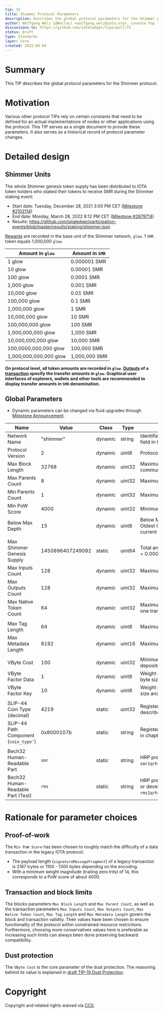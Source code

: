 ```yaml
---
tip: 32
title: Shimmer Protocol Parameters
description: Describes the global protocol parameters for the Shimmer protocol
author: Wolfgang Welz (@Wollac) <wolfgang.welz@iota.org>, Levente Pap (@lzpap) <levente.pap@iota.org>
discussions-to: https://github.com/iotaledger/tips/pull/71
status: Draft
type: Standards
layer: Core
created: 2022-04-04
---
```


# Summary

This TIP describes the global protocol parameters for the Shimmer protocol.

# Motivation

Various other protocol TIPs rely on certain constants that need to be defined for an actual implementations of nodes or other applications using the protocol. This TIP serves as a single document to provide these parameters. It also serves as a historical record of protocol parameter changes.

# Detailed design

## Shimmer Units

The whole Shimmer genesis token supply has been distributed to IOTA token holders who staked their tokens to receive SMR during
the Shimmer staking event:
 - Start date: Tuesday, December 28, 2021 3:00 PM CET ([Milestone #2102114](https://explorer.iota.org/mainnet/milestone/2102114))
 - End date: Monday, March 28, 2022 8:12 PM CET ([Milestone #2879714](https://explorer.iota.org/mainnet/milestone/2879714))
 - Results: https://github.com/iotaledger/participation-events/blob/master/results/staking/shimmer.json

[Rewards](https://raw.githubusercontent.com/iotaledger/participation-events/master/results/staking/shimmer.json) are recorded in the base unit of the Shimmer network, `glow`. 1 `SMR` token equals 1,000,000 `glow`.

| Amount in `glow`       | Amount in `SMR` |
|------------------------|-----------------|
| 1 glow                 | 0.000001 SMR    |
| 10 glow                | 0.00001 SMR     |
| 100 glow               | 0.0001 SMR      |
| 1,000 glow             | 0.001 SMR       |
| 10,000 glow            | 0.01 SMR        |
| 100,000 glow           | 0.1 SMR         |
| 1,000,000 glow         | 1 SMR           |
| 10,000,000 glow        | 10 SMR          |
| 100,000,000 glow       | 100 SMR         |
| 1,000,000,000 glow     | 1,000 SMR       |
| 10,000,000,000 glow    | 10,000 SMR      |
| 100,0000,000,000 glow  | 100,000 SMR     |
| 1,000,000,000,000 glow | 1,000,000 SMR   |

**On protocol level, all token amounts are recorded in `glow`. [Outputs](https://github.com/lzpap/tips/blob/master/tips/TIP-0018/tip-0018.md#output-design)
of a [transaction](https://github.com/lzpap/tips/blob/tx-updates/tips/TIP-0020/tip-0020.md#structure) specify the
transfer amounts in `glow`. Graphical user interfaces of explorers, wallets and other tools are recommended to display
transfer amounts in `SMR` denomination.**

## Global Parameters

 - Dynamic parameters can be changed via fluid upgrades through [Milestone Announcement](https://github.com/iotaledger/tips/blob/milestone-with-signature-blocks/tips/TIP-0029/tip-0029.md#protocol-parameters-milestone-option).

| Name                                  | Value            | Class   | Type   | Description                                                                                                                                                                               |
|---------------------------------------|------------------|---------|--------|-------------------------------------------------------------------------------------------------------------------------------------------------------------------------------------------|
| Network Name                          | "shimmer"        | dynamic | string | Identifier string of the network. Its hash it used for the `Network ID` field in transactions.                                                                                            |
| Protocol Version                      | 2                | dynamic | uint8  | Protocol version currently used by the network.                                                                                                                                           |
| Max Block Length                      | 32768            | dynamic | uint32 | Maximum length of a block in bytes. Limits Tangle storage size and communication costs.                                                                                                   |
| Max Parents Count                     | 8                | dynamic | uint32 | Maximum number of parents of a block.                                                                                                                                                     |
| Min Parents Count                     | 1                | dynamic | uint32 | Maximum number of parents of a block.                                                                                                                                                     |
| Min PoW Score                         | 4000             | dynamic | uint32 | Minimum PoW score for blocks to pass syntactic validation.                                                                                                                                |
| Below Max Depth                       | 15               | dynamic | uint8  | Below Max Depth is the maximum allowed delta value between Oldest Cone Root Index (OCRI) of a given block in relation to the current Confirmed Milestone Index (CMI) before it gets lazy. |
|                                       |                  |         |        |                                                                                                                                                                                           |
| Max Shimmer Genesis Supply            | 1450896407249092 | static  | uint64 | Total amount of Shimmer genesis supply denominated in `glow`. 1 `glow` = 0.000001 `SMR`                                                                                                   |
| Max Inputs Count                      | 128              | dynamic | uint32 | Maximum number of inputs in a transaction payload.                                                                                                                                        |
| Max Outputs Count                     | 128              | dynamic | uint32 | Maximum number of outputs in a transaction payload.                                                                                                                                       |
| Max Native Token Count                | 64               | dynamic | uint32 | Maximum number of different native tokens that can be referenced in one transaction.                                                                                                      |
|                                       |                  |         |        |                                                                                                                                                                                           |
| Max Tag Length                        | 64               | dynamic | uint8  | Maximum length of a `Tag` field in bytes.                                                                                                                                                 |
| Max Metadata Length                   | 8192             | dynamic | uint16 | Maximum length of a `Metadata` field in bytes.                                                                                                                                            |
|                                       |                  |         |        |                                                                                                                                                                                           |
| VByte Cost                            | 100              | dynamic | uint32 | Minimum amount of Shimmer (denominated in `glow`) that need to be deposited per vbyte of an output.                                                                                       |
| VByte Factor Data                     | 1                | dynamic | uint8  | Weight of `data` fields that determines the relation between actual byte size and virtual byte size.                                                                                      |
| VByte Factor Key                      | 10               | dynamic | uint8  | Weight of `key` fields that determines the relation between actual byte size and virtual byte size.                                                                                       |
|                                       |                  |         |        |                                                                                                                                                                                           |
| SLIP-44 Coin Type (decimal)           | 4219             | static  | uint32 | Registered coin type (decimal) for usage in level 2 of [BIP44](https://github.com/bitcoin/bips/blob/master/bip-0044.mediawiki) described in chapter "Coin type".                          |
| SLIP-44 Path Component (`coin_type'`) | 0x8000107b       | static  | string | Registered path component for usage in level 2 of [BIP44](https://github.com/bitcoin/bips/blob/master/bip-0044.mediawiki) described in chapter "Coin type".                               |
|                                       |                  |         |        |                                                                                                                                                                                           |
| Bech32 Human-Readable Part            | `smr`            | static  | string | HRP prefix to use for Bech32 encoded Shimmer addresses. (e.g. `smr1qrhacyfwlcnzkvzteumekfkrrwks98mpdm37cj4xx3drvmjvnep6xhcazjh`)                                                          |
| Bech32 Human-Readable Part (Test)     | `rms`            | static  | string | HRP prefix to use for Bech32 encoded Shimmer addresses on test- or development networks. (e.g. `rms1qrhacyfwlcnzkvzteumekfkrrwks98mpdm37cj4xx3drvmjvnep6xrlkcfw`)                         |

# Rationale for parameter choices

## Proof-of-work

The `Min PoW Score` has been chosen to roughly match the difficulty of a data transaction in the legacy IOTA protocol:
- The payload length (`signatureMessageFragment`) of a legacy transaction is 2187 trytes or 1100 - 1300 bytes depending on the encoding.
- With a minimum weight magnitude (trailing zero trits) of 14, this corresponds to a PoW score of about 4000.

## Transaction and block limits

The blocks parameters `Max Block Length` and `Max Parent Count`, as well as the transaction parameters `Max Inputs Count`, `Max Outputs Count`, `Max Native Token Count`, `Max Tag Length` and `Max Metadata Length` govern the block and transaction validity. Their values have been chosen to ensure functionality of the protocol within constrained resource restrictions. Furthermore, choosing more conservatives values here is preferable as increasing such limits can always been done preserving backward compatibility.

## Dust protection

The `VByte Cost` is the core parameter of the dust protection. The reasoning behind its value is explained in [draft TIP-19 Dust Protection](https://github.com/iotaledger/protocol-rfcs/pull/39).

# Copyright

Copyright and related rights waived via [CC0](https://creativecommons.org/publicdomain/zero/1.0/).
